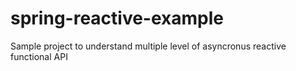 # spring-reactive-example
Sample project to understand multiple level of asyncronus reactive functional API
